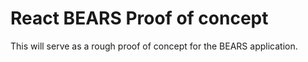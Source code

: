 # React BEARS Proof of concept

This will serve as a rough proof of concept for the BEARS application.
